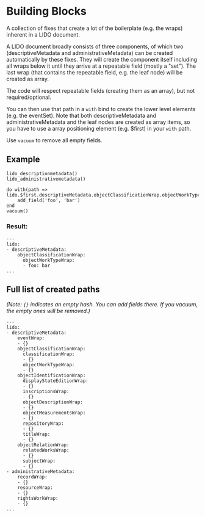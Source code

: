 # Building Blocks
A collection of fixes that create a lot of the boilerplate (e.g. the wraps) inherent in a LIDO document.

A LIDO document broadly consists of three components, of which two (descriptiveMetadata and administrativeMetadata) can be created automatically by these fixes. They will create the component itself including all wraps below it until they arrive at a repeatable field (mostly a "set"). The last wrap (that contains the repeatable field, e.g. the leaf node) will be created as array.

The code will respect repeatable fields (creating them as an array), but not required/optional.

You can then use that path in a `with` bind to create the lower level elements (e.g. the eventSet). Note that both descriptiveMetadata and administrativeMetadata and the leaf nodes are created as array items, so you have to use a array positioning element (e.g. $first) in your `with` path.

Use `vacuum` to remove all empty fields.


## Example
```
lido_descriptionmetadata()
lido_administrativemetadata()

do with(path => lido.$first.descriptiveMetadata.objectClassificationWrap.objectWorkTypeWrap.0)
	add_field('foo', 'bar')
end
vacuum()
```

### Result:
```
---
lido:
- descriptiveMetadata:
    objectClassificationWrap:
      objectWorkTypeWrap:
      - foo: bar
...
```

## Full list of created paths
_(Note: `{}` indicates an empty hash. You can add fields there. If you vacuum, the empty ones will be removed.)_
```
---
lido:
- descriptiveMetadata:
    eventWrap:
    - {}
    objectClassificationWrap:
      classificationWrap:
      - {}
      objectWorkTypeWrap:
      - {}
    objectIdentificationWrap:
      displayStateEditionWrap:
      - {}
      inscriptionsWrap:
      - {}
      objectDescriptionWrap:
      - {}
      objectMeasurementsWrap:
      - {}
      repositoryWrap:
      - {}
      titleWrap:
      - {}
    objectRelationWrap:
      relatedWorksWrap:
      - {}
      subjectWrap:
      - {}
- administrativeMetadata:
    recordWrap:
    - {}
    resourceWrap:
    - {}
    rightsWorkWrap:
    - {}
...
```